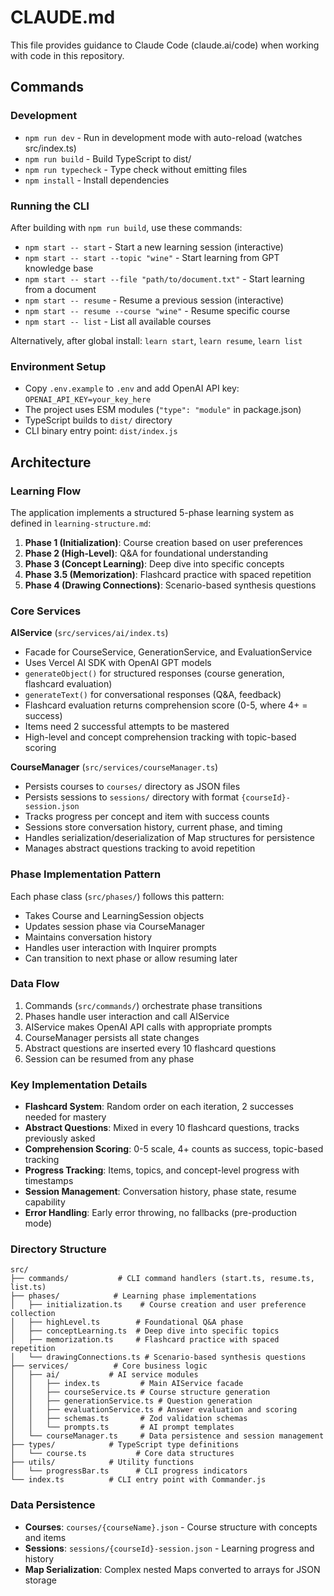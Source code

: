 # CLAUDE.md

This file provides guidance to Claude Code (claude.ai/code) when working with code in this repository.

## Commands

### Development

- `npm run dev` - Run in development mode with auto-reload (watches src/index.ts)
- `npm run build` - Build TypeScript to dist/
- `npm run typecheck` - Type check without emitting files
- `npm install` - Install dependencies

### Running the CLI

After building with `npm run build`, use these commands:

- `npm start -- start` - Start a new learning session (interactive)
- `npm start -- start --topic "wine"` - Start learning from GPT knowledge base
- `npm start -- start --file "path/to/document.txt"` - Start learning from a document
- `npm start -- resume` - Resume a previous session (interactive)
- `npm start -- resume --course "wine"` - Resume specific course
- `npm start -- list` - List all available courses

Alternatively, after global install: `learn start`, `learn resume`, `learn list`

### Environment Setup

- Copy `.env.example` to `.env` and add OpenAI API key: `OPENAI_API_KEY=your_key_here`
- The project uses ESM modules (`"type": "module"` in package.json)
- TypeScript builds to `dist/` directory
- CLI binary entry point: `dist/index.js`

## Architecture

### Learning Flow

The application implements a structured 5-phase learning system as defined in `learning-structure.md`:

1. **Phase 1 (Initialization)**: Course creation based on user preferences
2. **Phase 2 (High-Level)**: Q&A for foundational understanding
3. **Phase 3 (Concept Learning)**: Deep dive into specific concepts
4. **Phase 3.5 (Memorization)**: Flashcard practice with spaced repetition
5. **Phase 4 (Drawing Connections)**: Scenario-based synthesis questions

### Core Services

**AIService** (`src/services/ai/index.ts`)

- Facade for CourseService, GenerationService, and EvaluationService
- Uses Vercel AI SDK with OpenAI GPT models
- `generateObject()` for structured responses (course generation, flashcard evaluation)
- `generateText()` for conversational responses (Q&A, feedback)
- Flashcard evaluation returns comprehension score (0-5, where 4+ = success)
- Items need 2 successful attempts to be mastered
- High-level and concept comprehension tracking with topic-based scoring

**CourseManager** (`src/services/courseManager.ts`)

- Persists courses to `courses/` directory as JSON files
- Persists sessions to `sessions/` directory with format `{courseId}-session.json`
- Tracks progress per concept and item with success counts
- Sessions store conversation history, current phase, and timing
- Handles serialization/deserialization of Map structures for persistence
- Manages abstract questions tracking to avoid repetition

### Phase Implementation Pattern

Each phase class (`src/phases/`) follows this pattern:

- Takes Course and LearningSession objects
- Updates session phase via CourseManager
- Maintains conversation history
- Handles user interaction with Inquirer prompts
- Can transition to next phase or allow resuming later

### Data Flow

1. Commands (`src/commands/`) orchestrate phase transitions
2. Phases handle user interaction and call AIService
3. AIService makes OpenAI API calls with appropriate prompts
4. CourseManager persists all state changes
5. Abstract questions are inserted every 10 flashcard questions
6. Session can be resumed from any phase

### Key Implementation Details

- **Flashcard System**: Random order on each iteration, 2 successes needed for mastery
- **Abstract Questions**: Mixed in every 10 flashcard questions, tracks previously asked
- **Comprehension Scoring**: 0-5 scale, 4+ counts as success, topic-based tracking
- **Progress Tracking**: Items, topics, and concept-level progress with timestamps
- **Session Management**: Conversation history, phase state, resume capability
- **Error Handling**: Early error throwing, no fallbacks (pre-production mode)

### Directory Structure

```
src/
├── commands/           # CLI command handlers (start.ts, resume.ts, list.ts)
├── phases/            # Learning phase implementations
│   ├── initialization.ts    # Course creation and user preference collection
│   ├── highLevel.ts        # Foundational Q&A phase
│   ├── conceptLearning.ts  # Deep dive into specific topics
│   ├── memorization.ts     # Flashcard practice with spaced repetition
│   └── drawingConnections.ts # Scenario-based synthesis questions
├── services/          # Core business logic
│   ├── ai/           # AI service modules
│   │   ├── index.ts         # Main AIService facade
│   │   ├── courseService.ts # Course structure generation
│   │   ├── generationService.ts # Question generation
│   │   ├── evaluationService.ts # Answer evaluation and scoring
│   │   ├── schemas.ts       # Zod validation schemas
│   │   └── prompts.ts       # AI prompt templates
│   └── courseManager.ts     # Data persistence and session management
├── types/            # TypeScript type definitions
│   └── course.ts           # Core data structures
├── utils/            # Utility functions
│   └── progressBar.ts      # CLI progress indicators
└── index.ts          # CLI entry point with Commander.js
```

### Data Persistence

- **Courses**: `courses/{courseName}.json` - Course structure with concepts and items
- **Sessions**: `sessions/{courseId}-session.json` - Learning progress and history
- **Map Serialization**: Complex nested Maps converted to arrays for JSON storage
